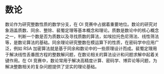 # 数论

数论作为研究整数性质的数学分支，在 OI 竞赛中占据着重要地位。数论的研究对象涵盖质数、同余、整除、裴蜀定理等基本概念和理论。质数是数论中的核心概念之一，判断一个数是否为质数以及寻找质数的算法，如埃拉托色尼筛法、线性筛法等，是数论算法的基础。同余理论研究整数在模运算下的性质，在密码学中应用广泛，例如 RSA 加密算法就是基于同余和数论中的一些原理设计而成。裴蜀定理用于解决线性丢番图方程的整数解问题，在数论相关的算法设计和问题求解中起着关键作用。在 OI 竞赛中，数论常用于解决高精度计算、密码学、博弈论等问题，为解决整数相关的复杂问题提供了坚实的理论基础。
